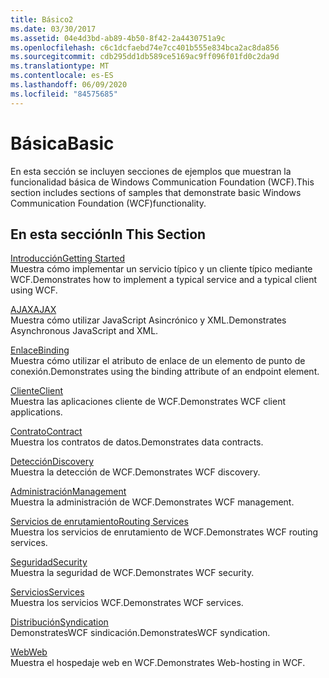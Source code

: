 ```yaml
---
title: Básico2
ms.date: 03/30/2017
ms.assetid: 04e4d3bd-ab89-4b50-8f42-2a4430751a9c
ms.openlocfilehash: c6c1dcfaebd74e7cc401b555e834bca2ac8da856
ms.sourcegitcommit: cdb295dd1db589ce5169ac9ff096f01fd0c2da9d
ms.translationtype: MT
ms.contentlocale: es-ES
ms.lasthandoff: 06/09/2020
ms.locfileid: "84575685"
---
```

# <a name="basic"></a><span data-ttu-id="036bd-102">Básica</span><span class="sxs-lookup"><span data-stu-id="036bd-102">Basic</span></span>
<span data-ttu-id="036bd-103">En esta sección se incluyen secciones de ejemplos que muestran la funcionalidad básica de Windows Communication Foundation (WCF).</span><span class="sxs-lookup"><span data-stu-id="036bd-103">This section includes sections of samples that demonstrate basic Windows Communication Foundation (WCF)functionality.</span></span>  
  
## <a name="in-this-section"></a><span data-ttu-id="036bd-104">En esta sección</span><span class="sxs-lookup"><span data-stu-id="036bd-104">In This Section</span></span>  
 [<span data-ttu-id="036bd-105">Introducción</span><span class="sxs-lookup"><span data-stu-id="036bd-105">Getting Started</span></span>](getting-started-sample.md)  
 <span data-ttu-id="036bd-106">Muestra cómo implementar un servicio típico y un cliente típico mediante WCF.</span><span class="sxs-lookup"><span data-stu-id="036bd-106">Demonstrates how to implement a typical service and a typical client using WCF.</span></span>  
  
 [<span data-ttu-id="036bd-107">AJAX</span><span class="sxs-lookup"><span data-stu-id="036bd-107">AJAX</span></span>](ajax.md)  
 <span data-ttu-id="036bd-108">Muestra cómo utilizar JavaScript Asincrónico y XML.</span><span class="sxs-lookup"><span data-stu-id="036bd-108">Demonstrates Asynchronous JavaScript and XML.</span></span>  
  
 [<span data-ttu-id="036bd-109">Enlace</span><span class="sxs-lookup"><span data-stu-id="036bd-109">Binding</span></span>](binding.md)  
 <span data-ttu-id="036bd-110">Muestra cómo utilizar el atributo de enlace de un elemento de punto de conexión.</span><span class="sxs-lookup"><span data-stu-id="036bd-110">Demonstrates using the binding attribute of an endpoint element.</span></span>  
  
 [<span data-ttu-id="036bd-111">Cliente</span><span class="sxs-lookup"><span data-stu-id="036bd-111">Client</span></span>](client.md)  
 <span data-ttu-id="036bd-112">Muestra las aplicaciones cliente de WCF.</span><span class="sxs-lookup"><span data-stu-id="036bd-112">Demonstrates WCF client applications.</span></span>  
  
 [<span data-ttu-id="036bd-113">Contrato</span><span class="sxs-lookup"><span data-stu-id="036bd-113">Contract</span></span>](contract.md)  
 <span data-ttu-id="036bd-114">Muestra los contratos de datos.</span><span class="sxs-lookup"><span data-stu-id="036bd-114">Demonstrates data contracts.</span></span>  
  
 [<span data-ttu-id="036bd-115">Detección</span><span class="sxs-lookup"><span data-stu-id="036bd-115">Discovery</span></span>](discovery-samples.md)  
 <span data-ttu-id="036bd-116">Muestra la detección de WCF.</span><span class="sxs-lookup"><span data-stu-id="036bd-116">Demonstrates WCF discovery.</span></span>  
  
 [<span data-ttu-id="036bd-117">Administración</span><span class="sxs-lookup"><span data-stu-id="036bd-117">Management</span></span>](management.md)  
 <span data-ttu-id="036bd-118">Muestra la administración de WCF.</span><span class="sxs-lookup"><span data-stu-id="036bd-118">Demonstrates WCF management.</span></span>  
  
 [<span data-ttu-id="036bd-119">Servicios de enrutamiento</span><span class="sxs-lookup"><span data-stu-id="036bd-119">Routing Services</span></span>](routing-services.md)  
 <span data-ttu-id="036bd-120">Muestra los servicios de enrutamiento de WCF.</span><span class="sxs-lookup"><span data-stu-id="036bd-120">Demonstrates WCF routing services.</span></span>  
  
 [<span data-ttu-id="036bd-121">Seguridad</span><span class="sxs-lookup"><span data-stu-id="036bd-121">Security</span></span>](security-in-wcf.md)  
 <span data-ttu-id="036bd-122">Muestra la seguridad de WCF.</span><span class="sxs-lookup"><span data-stu-id="036bd-122">Demonstrates WCF security.</span></span>  
  
 [<span data-ttu-id="036bd-123">Servicios</span><span class="sxs-lookup"><span data-stu-id="036bd-123">Services</span></span>](services.md)  
 <span data-ttu-id="036bd-124">Muestra los servicios WCF.</span><span class="sxs-lookup"><span data-stu-id="036bd-124">Demonstrates WCF services.</span></span>  
  
 [<span data-ttu-id="036bd-125">Distribución</span><span class="sxs-lookup"><span data-stu-id="036bd-125">Syndication</span></span>](syndication.md)  
 <span data-ttu-id="036bd-126">DemonstratesWCF sindicación.</span><span class="sxs-lookup"><span data-stu-id="036bd-126">DemonstratesWCF syndication.</span></span>  
  
 [<span data-ttu-id="036bd-127">Web</span><span class="sxs-lookup"><span data-stu-id="036bd-127">Web</span></span>](web.md)  
 <span data-ttu-id="036bd-128">Muestra el hospedaje web en WCF.</span><span class="sxs-lookup"><span data-stu-id="036bd-128">Demonstrates Web-hosting in WCF.</span></span>
